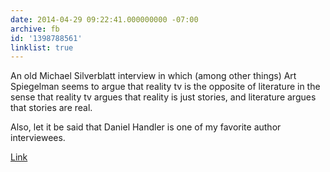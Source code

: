 ```yaml
---
date: 2014-04-29 09:22:41.000000000 -07:00
archive: fb
id: '1398788561'
linklist: true
---
```


An old Michael Silverblatt interview in which (among other things) Art Spiegelman seems to argue that reality tv is the opposite of literature in the sense that reality tv argues that reality is just stories, and literature argues that stories are real.

Also, let it be said that Daniel Handler is one of my favorite author interviewees.

[Link](https://www.kcrw.com/culture/shows/bookworm/art-spiegelman)
